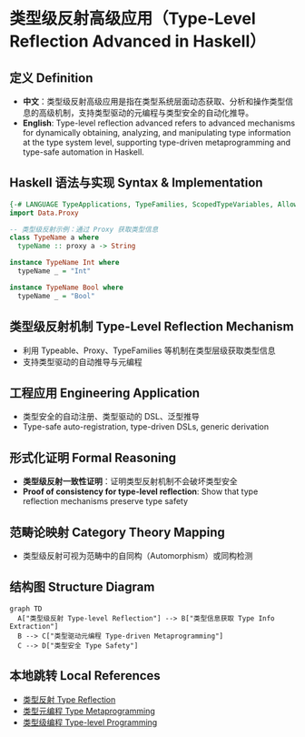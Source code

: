 # 类型级反射高级应用（Type-Level Reflection Advanced in Haskell）

## 定义 Definition

- **中文**：类型级反射高级应用是指在类型系统层面动态获取、分析和操作类型信息的高级机制，支持类型驱动的元编程与类型安全的自动化推导。
- **English**: Type-level reflection advanced refers to advanced mechanisms for dynamically obtaining, analyzing, and manipulating type information at the type system level, supporting type-driven metaprogramming and type-safe automation in Haskell.

## Haskell 语法与实现 Syntax & Implementation

```haskell
{-# LANGUAGE TypeApplications, TypeFamilies, ScopedTypeVariables, AllowAmbiguousTypes #-}
import Data.Proxy

-- 类型级反射示例：通过 Proxy 获取类型信息
class TypeName a where
  typeName :: proxy a -> String

instance TypeName Int where
  typeName _ = "Int"

instance TypeName Bool where
  typeName _ = "Bool"
```

## 类型级反射机制 Type-Level Reflection Mechanism

- 利用 Typeable、Proxy、TypeFamilies 等机制在类型层级获取类型信息
- 支持类型驱动的自动推导与元编程

## 工程应用 Engineering Application

- 类型安全的自动注册、类型驱动的 DSL、泛型推导
- Type-safe auto-registration, type-driven DSLs, generic derivation

## 形式化证明 Formal Reasoning

- **类型级反射一致性证明**：证明类型反射机制不会破坏类型安全
- **Proof of consistency for type-level reflection**: Show that type reflection mechanisms preserve type safety

## 范畴论映射 Category Theory Mapping

- 类型级反射可视为范畴中的自同构（Automorphism）或同构检测

## 结构图 Structure Diagram

```mermaid
graph TD
  A["类型级反射 Type-level Reflection"] --> B["类型信息获取 Type Info Extraction"]
  B --> C["类型驱动元编程 Type-driven Metaprogramming"]
  C --> D["类型安全 Type Safety"]
```

## 本地跳转 Local References

- [类型反射 Type Reflection](../15-Type-Reflection/01-Type-Reflection-in-Haskell.md)
- [类型元编程 Type Metaprogramming](../18-Type-Metaprogramming/01-Type-Metaprogramming-in-Haskell.md)
- [类型级编程 Type-level Programming](../12-Type-Level-Programming/01-Type-Level-Programming-in-Haskell.md)
